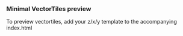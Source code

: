 ### Minimal VectorTiles preview

To preview vectortiles, add your z/x/y template to the accompanying index.html

